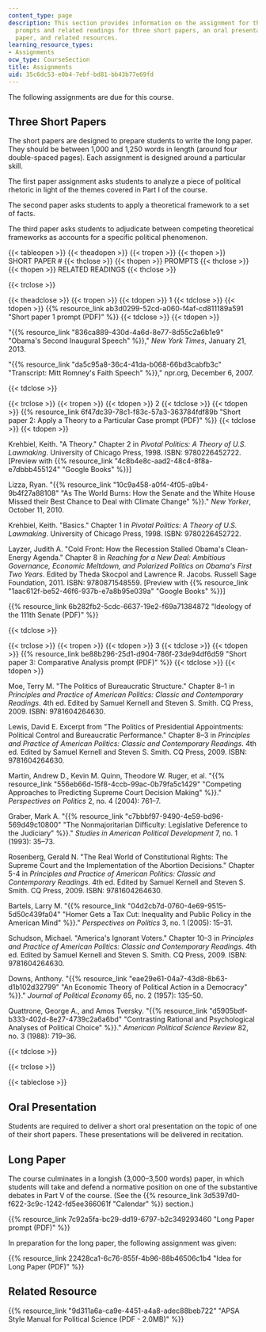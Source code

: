 ```yaml
---
content_type: page
description: This section provides information on the assignment for the course, including
  prompts and related readings for three short papers, an oral presentation, a long
  paper, and related resources.
learning_resource_types:
- Assignments
ocw_type: CourseSection
title: Assignments
uid: 35c6dc53-e0b4-7ebf-bd81-bb43b77e69fd
---
```


The following assignments are due for this course.

Three Short Papers
------------------

The short papers are designed to prepare students to write the long paper. They should be between 1,000 and 1,250 words in length (around four double-spaced pages). Each assignment is designed around a particular skill.

The first paper assignment asks students to analyze a piece of political rhetoric in light of the themes covered in Part I of the course.

The second paper asks students to apply a theoretical framework to a set of facts.

The third paper asks students to adjudicate between competing theoretical frameworks as accounts for a specific political phenomenon.

{{< tableopen >}}
{{< theadopen >}}
{{< tropen >}}
{{< thopen >}}
SHORT PAPER #
{{< thclose >}}
{{< thopen >}}
PROMPTS
{{< thclose >}}
{{< thopen >}}
RELATED READINGS
{{< thclose >}}

{{< trclose >}}

{{< theadclose >}}
{{< tropen >}}
{{< tdopen >}}
1
{{< tdclose >}}
{{< tdopen >}}
{{% resource_link ab3d0299-52cd-a060-f4af-cd811189a591 "Short paper 1 prompt (PDF)" %}}
{{< tdclose >}}
{{< tdopen >}}


"{{% resource_link "836ca889-430d-4a6d-8e77-8d55c2a6b1e9" "Obama's Second Inaugural Speech" %}}," _New York Times_, January 21, 2013.

"{{% resource_link "da5c95a8-36c4-41da-b068-66bd3cabfb3c" "Transcript: Mitt Romney's Faith Speech" %}}," npr.org, December 6, 2007.


{{< tdclose >}}

{{< trclose >}}
{{< tropen >}}
{{< tdopen >}}
2
{{< tdclose >}}
{{< tdopen >}}
{{% resource_link 6f47dc39-78c1-f83c-57a3-363784fdf89b "Short paper 2: Apply a Theory to a Particular Case prompt (PDF)" %}}
{{< tdclose >}}
{{< tdopen >}}


Krehbiel, Keith. "A Theory." Chapter 2 in _Pivotal Politics: A Theory of U.S. Lawmaking_. University of Chicago Press, 1998. ISBN: 9780226452722. \[Preview with {{% resource_link "4c8b4e8c-aad2-48c4-8f8a-e7dbbb455124" "Google Books" %}}\]

Lizza, Ryan. "{{% resource_link "10c9a458-a0f4-4f05-a9b4-9b4f27a88108" "As The World Burns: How the Senate and the White House Missed their Best Chance to Deal with Climate Change" %}}." _New Yorker_, October 11, 2010.

Krehbiel, Keith. "Basics." Chapter 1 in _Pivotal Politics: A Theory of U.S. Lawmaking_. University of Chicago Press, 1998. ISBN: 9780226452722.

Layzer, Judith A. "Cold Front: How the Recession Stalled Obama's Clean-Energy Agenda." Chapter 8 in _Reaching for a New Deal: Ambitious Governance, Economic Meltdown, and Polarized Politics on Obama's First Two Years_. Edited by Theda Skocpol and Lawrence R. Jacobs. Russell Sage Foundation, 2011. ISBN: 9780871548559. \[Preview with {{% resource_link "1aac612f-be52-46f6-937b-e7a8b95e039a" "Google Books" %}}\]

{{% resource_link 6b282fb2-5cdc-6637-19e2-f69a71384872 "Ideology of the 111th Senate (PDF)" %}}


{{< tdclose >}}

{{< trclose >}}
{{< tropen >}}
{{< tdopen >}}
3
{{< tdclose >}}
{{< tdopen >}}
{{% resource_link be88b296-25d1-d904-786f-23de94df6d59 "Short paper 3: Comparative Analysis prompt (PDF)" %}}
{{< tdclose >}}
{{< tdopen >}}


Moe, Terry M. "The Politics of Bureaucratic Structure." Chapter 8–1 in _Principles and Practice of American Politics: Classic and Contemporary Readings_. 4th ed. Edited by Samuel Kernell and Steven S. Smith. CQ Press, 2009. ISBN: 9781604264630.

Lewis, David E. Excerpt from "The Politics of Presidential Appointments: Political Control and Bureaucratic Performance." Chapter 8–3 in _Principles and Practice of American Politics: Classic and Contemporary Readings_. 4th ed. Edited by Samuel Kernell and Steven S. Smith. CQ Press, 2009. ISBN: 9781604264630.

Martin, Andrew D., Kevin M. Quinn, Theodore W. Ruger, et al. "{{% resource_link "556eb66d-15f8-4ccb-99ac-0b79fa5c1429" "Competing Approaches to Predicting Supreme Court Decision Making" %}}." _Perspectives on Politics_ 2, no. 4 (2004): 761–7.

Graber, Mark A. "{{% resource_link "c7bbbf97-9490-4e59-bd96-569d49c10800" "The Nonmajoritarian Difficulty: Legislative Deference to the Judiciary" %}}." _Studies in American Political Development_ 7, no. 1 (1993): 35–73.

Rosenberg, Gerald N. "The Real World of Constitutional Rights: The Supreme Court and the Implementation of the Abortion Decisions." Chapter 5-4 in _Principles and Practice of American Politics: Classic and Contemporary Readings_. 4th ed. Edited by Samuel Kernell and Steven S. Smith. CQ Press, 2009. ISBN: 9781604264630.

Bartels, Larry M. "{{% resource_link "04d2cb7d-0760-4e69-9515-5d50c439fa04" "Homer Gets a Tax Cut: Inequality and Public Policy in the American Mind" %}}." _Perspectives on Politics_ 3, no. 1 (2005): 15–31.

Schudson, Michael. "America's Ignorant Voters." Chapter 10–3 in _Principles and Practice of American Politics: Classic and Contemporary Readings_. 4th ed. Edited by Samuel Kernell and Steven S. Smith. CQ Press, 2009. ISBN: 9781604264630.

Downs, Anthony. "{{% resource_link "eae29e61-04a7-43d8-8b63-d1b102d32799" "An Economic Theory of Political Action in a Democracy" %}}." _Journal of Political Economy_ 65, no. 2 (1957): 135–50.

Quattrone, George A., and Amos Tversky. "{{% resource_link "d5905bdf-b333-402d-8e27-4739c2a6a6bd" "Contrasting Rational and Psychological Analyses of Political Choice" %}}." _American Political Science Review_ 82, no. 3 (1988): 719–36.


{{< tdclose >}}

{{< trclose >}}

{{< tableclose >}}

Oral Presentation
-----------------

Students are required to deliver a short oral presentation on the topic of one of their short papers. These presentations will be delivered in recitation.

Long Paper
----------

The course culminates in a longish (3,000–3,500 words) paper, in which students will take and defend a normative position on one of the substantive debates in Part V of the course. (See the {{% resource_link 3d5397d0-f622-3c9c-1242-fd5ee366061f "Calendar" %}} section.)

{{% resource_link 7c92a5fa-bc29-dd19-6797-b2c349293460 "Long Paper prompt (PDF)" %}}

In preparation for the long paper, the following assignment was given:

{{% resource_link 22428ca1-6c76-855f-4b96-88b46506c1b4 "Idea for Long Paper (PDF)" %}}

Related Resource
----------------

{{% resource_link "9d311a6a-ca9e-4451-a4a8-adec88beb722" "APSA Style Manual for Political Science (PDF - 2.0MB)" %}}